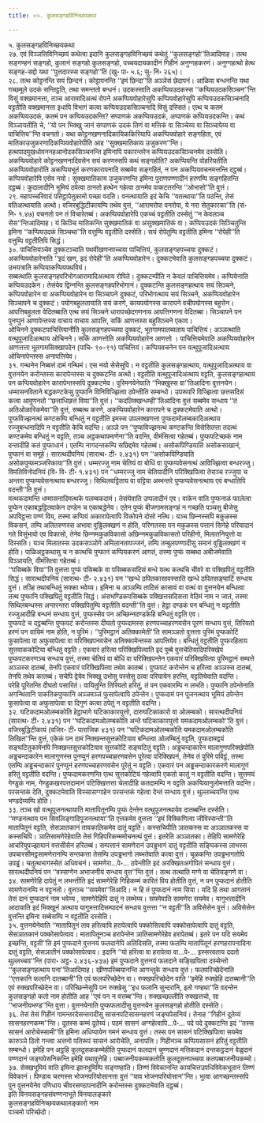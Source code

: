 ```yaml
---
title: ०५. कुलसङ्गहविनिच्छयकथा

---
```

५. कुलसङ्गहविनिच्छयकथा  
२७. एवं विञ्‍ञत्तिविनिच्छयं कथेत्वा इदानि कुलसङ्गहविनिच्छयं कथेतुं ‘‘कुलसङ्गहो’’तिआदिमाह। तत्थ सङ्गण्हनं सङ्गहो, कुलानं सङ्गहो कुलसङ्गहो, पच्‍चयदायकादीनं गिहीनं अनुग्गहकरणं। अनुग्गहत्थो हेत्थ सङ्गह-सद्दो यथा ‘‘पुत्तदारस्स सङ्गहो’’ति (खु॰ पा॰ ५.६; सु॰ नि॰ २६५)।  
२८. तत्थ कोट्टनन्ति सयं छिन्दनं। कोट्टापनन्ति ‘‘इमं छिन्दा’’ति अञ्‍ञेसं छेदापनं। आळिया बन्धनन्ति यथा गच्छमूले उदकं सन्तिट्ठति, तथा समन्ततो बन्धनं। उदकस्साति अकप्पियउदकस्स ‘‘कप्पियउदकसिञ्‍चन’’न्ति विसुं वक्खमानत्ता, तञ्‍च आरामादिअत्थं रोपने अकप्पियवोहारेसुपि कप्पियवोहारेसुपि कप्पियउदकसिञ्‍चनादि वट्टतीति वक्खमानत्ता इधापि विभागं कत्वा कप्पियउदकसिञ्‍चनादि विसुं दस्सितं। एत्थ च कतमं अकप्पियउदकं, कतमं पन कप्पियउदकन्ति? सप्पाणकं अकप्पियउदकं, अप्पाणकं कप्पियउदकन्ति। कथं विञ्‍ञायतीति चे, ‘‘यो पन भिक्खु जानं सप्पाणकं उदकं तिणं वा मत्तिकं वा सिञ्‍चेय्य वा सिञ्‍चापेय्य वा पाचित्तिय’’न्ति वचनतो। यथा कोट्टनखणनादिकायिककिरियापि अकप्पियवोहारे सङ्गहिता, एवं मातिकाउजुकरणादिकप्पियवोहारेपीति आह ‘‘सुक्खमातिकाय उजुकरण’’न्ति। हत्थपादमुखधोवननहआनोदकसिञ्‍चनन्ति इमिनापि पकारन्तरेन कप्पियउदकसिञ्‍चनमेव दस्सेति। अकप्पियवोहारे कोट्टनखणनादिवसेन सयं करणस्सपि कथं सङ्गहोति? अकप्पियन्ति वोहरियतीति अकप्पियवोहारोति अकप्पियभूतं करणकारापनादि सब्बमेव सङ्गहितं, न पन अकप्पियवचनमत्तन्ति दट्ठब्बं। कप्पियवोहारेपि एसेव नयो। सुक्खमातिकाय उजुकरणन्ति इमिना पुराणपण्णादीनं हरणम्पि सङ्गहितन्ति दट्ठब्बं। कुदालादीनि भूमियं ठपेत्वा ठानतो हत्थेन गहेत्वा ठानमेव पाकटतरन्ति ‘‘ओभासो’’ति वुत्तं।  
२९. महापच्‍चरिवादं पतिट्ठापेतुकामो पच्छा वदति। वनत्थायाति इदं केचि ‘‘वतत्थाया’’ति पठन्ति, तेसं वतिअत्थायाति अत्थो। वजिरबुद्धिटीकायम्पि तथेव वुत्तं, ‘‘आरामरोपा वनरोपा, ये नरा सेतुकारका’’ति (सं॰ नि॰ १.४७) वचनतो पन तं विचारेतब्बं। अकप्पियवोहारेपि एकच्‍चं वट्टतीति दस्सेतुं ‘‘न केवलञ्‍च सेस’’न्तिआदिमाह। यं किञ्‍चि मातिकन्ति सुक्खमातिकं वा असुक्खमातिकं वा। कप्पियउदकं सिञ्‍चितुन्ति इमिना ‘‘कप्पियउदकं सिञ्‍चथा’’ति वत्तुम्पि वट्टतीति दस्सेति। सयं रोपेतुम्पि वट्टतीति इमिना ‘‘रोपेही’’ति वत्तुम्पि वट्टतीतिपि सिद्धं।  
३०. पाचित्तियञ्‍चेव दुक्‍कटञ्‍चाति पथवीखणनपच्‍चया पाचित्तियं, कुलसङ्गहपच्‍चया दुक्‍कटं। अकप्पियवोहारेनाति ‘‘इदं खण, इदं रोपेही’’ति अकप्पियवोहारेन। दुक्‍कटमेवाति कुलसङ्गहपच्‍चया दुक्‍कटं। उभयत्राति कप्पियाकप्पियपथवियं।  
सब्बत्थाति कुलसङ्गहपरिभोगआरामादिअत्थाय रोपिते। दुक्‍कटम्पीति न केवलं पाचित्तियमेव। कप्पियेनाति कप्पियउदकेन। तेसंयेव द्विन्‍नन्ति कुलसङ्गहपरिभोगानं। दुक्‍कटन्ति कुलसङ्गहत्थाय सयं सिञ्‍चने, कप्पियवोहारेन वा अकप्पियवोहारेन वा सिञ्‍चापने दुक्‍कटं, परिभोगत्थाय सयं सिञ्‍चने, अकप्पियवोहारेन सिञ्‍चापने च दुक्‍कटं। पयोगबहुलतायाति सयं करणे, कायपयोगस्स कारापने वचीपयोगस्स बहुत्तेन। आपत्तिबहुलता वेदितब्बाति एत्थ सयं सिञ्‍चने धारापच्छेदगणनाय आपत्तिगणना वेदितब्बा। सिञ्‍चापने पन पुनप्पुनं आणापेन्तस्स वाचाय वाचाय आपत्ति, सकिं आणत्तस्स बहुसिञ्‍चने एकाव।  
ओचिनने दुक्‍कटपाचित्तियानीति कुलसङ्गहपच्‍चया दुक्‍कटं, भूतगामपातब्यताय पाचित्तियं। अञ्‍ञत्थाति वत्थुपूजादिअत्थाय ओचिनने। सकिं आणत्तोति अकप्पियवोहारेन आणत्तो । पाचित्तियमेवाति अकप्पियवोहारेन आणत्तत्ता भूतगामसिक्खापदेन (पाचि॰ ९०-९१) पाचित्तियं। कप्पियवचनेन पन वत्थुपूजादिअत्थाय ओचिनापेन्तस्स अनापत्तियेव।  
३१. गन्थनेन निब्बत्तं दामं गन्थिमं। एस नयो सेसेसुपि। न वट्टतीति कुलसङ्गहत्थाय, वत्थुपूजादिअत्थाय वा वुत्तनयेन करोन्तस्स कारापेन्तस्स च दुक्‍कटन्ति अत्थो। वट्टतीति वत्थुपूजादिअत्थाय वट्टति, कुलसङ्गहत्थाय पन कप्पियवोहारेन कारापेन्तस्सपि दुक्‍कटमेव। पुरिमनयेनेवाति ‘‘भिक्खुस्स वा’’तिआदिना वुत्तनयेन। धम्मासनविताने बद्धकण्टकेसु पुप्फानि विनिविज्झित्वा ठपेन्तीति सम्बन्धो। उपरूपरि विज्झित्वा छत्तसदिसं कत्वा आवुणनतो ‘‘छत्ताधिछत्तं विया’’ति वुत्तं। ‘‘कदलिक्खन्धम्ही’’तिआदिना वुत्तं सब्बमेव सन्धाय ‘‘तं अतिओळारिकमेवा’’ति वुत्तं, सब्बत्थ करणे, अकप्पियवोहारेन कारापने च दुक्‍कटमेवाति अत्थो। पुप्फविज्झनत्थं कण्टकम्पि बन्धितुं न वट्टतीति इमस्स उपलक्खणत्ता पुप्फदामोलम्बकादिअत्थाय रज्‍जुबन्धनादिपि न वट्टतीति केचि वदन्ति। अञ्‍ञे पन ‘‘पुप्फविज्झनत्थं कण्टकन्ति विसेसितत्ता तदत्थं कण्टकमेव बन्धितुं न वट्टति, तञ्‍च अट्ठकथापमाणेना’’ति वदन्ति, वीमंसित्वा गहेतब्बं। पुप्फपटिच्छकं नाम दन्तादीहि कतं पुप्फाधानं। एतम्पि नागदन्तकम्पि सछिद्दमेव गहेतब्बं। असोकपिण्डियाति असोकसाखानं, पुप्फानं वा समूहे। सारत्थदीपनियं (सारत्थ॰ टी॰ २.४३१) पन ‘‘असोकपिण्डियाति असोकपुप्फमञ्‍जरिकाया’’ति वुत्तं। धम्मरज्‍जु नाम चेतियं वा बोधिं वा पुप्फप्पवेसनत्थं आविज्झित्वा बन्धरज्‍जु। विमतिविनोदनियं (वि॰ वि॰ टी॰ १.४३१) पन ‘‘धम्मरज्‍जु नाम चेतियादीनि परिक्खिपित्वा तेसञ्‍च रज्‍जुया च अन्तरा पुप्फप्पवेसनत्थाय बन्धरज्‍जु। सिथिलवट्टिताय वा वट्टिया अब्भन्तरे पुप्फप्पवेसनत्थाय एवं बन्धातिपि वदन्ती’’ति वुत्तं।  
मत्थकदामन्ति धम्मासनादिमत्थके पलम्बकदामं। तेसंयेवाति उप्पलादीनं एव। वाकेन वाति पुप्फनाळं फालेत्वा पुप्फेन एकाबद्धट्ठितवाकेन दण्डेन च एकाबद्धेनेव। एतेन पुप्फं बीजगामसङ्गहं न गच्छति पञ्‍चसु बीजेसु अपविट्ठत्ता पण्णं विय, तस्मा कप्पियं अकारापेत्वापि विकोपने दोसो नत्थि। यञ्‍च छिन्‍नस्सपि मकुळस्स विकसनं, तम्पि अतितरुणस्स अभावा वुड्ढिलक्खणं न होति, परिणतस्स पन मकुळस्स पत्तानं सिनेहे परियादानं गते विसुंभावो एव विकासो, तेनेव छिन्‍नमकुळविकासो अछिन्‍नमकुळविकासतो परिहीनो, मिलातनियुत्तो वा दिस्सति। यञ्‍च मिलातस्स उदकसञ्‍ञोगे अमिलानतापज्‍जनं, तम्पि तम्बुलपण्णादीसु समानं वुड्ढिलक्खणं न होति। पाळिअट्ठकथासु च न कत्थचि पुप्फानं कप्पियकरणं आगतं, तस्मा पुप्फं सब्बथा अबीजमेवाति विञ्‍ञायति, वीमंसित्वा गहेतब्बं।  
‘‘पसिब्बके विया’’ति वुत्तत्ता पुप्फं पसिब्बके वा पसिब्बकसदिसं बन्धे यत्थ कत्थचि चीवरे वा पक्खिपितुं वट्टतीति सिद्धं। सारत्थदीपनियं (सारत्थ॰ टी॰ २.४३१) पन ‘‘खन्धे ठपितकासावस्साति खन्धे ठपितसङ्घाटिं सन्धाय वुत्तं। तञ्हि तथाबन्धितुं सक्‍का भवेय्य। इमिना च अञ्‍ञम्पि तादिसं कासावं वा वत्थं वा वुत्तनयेन बन्धित्वा तत्थ पुप्फानि पक्खिपितुं वट्टतीति सिद्धं। अंसभण्डिकपसिब्बके पक्खित्तसदिसत्ता वेठिमं नाम न जातं, तस्मा सिथिलबन्धस्स अन्तरन्तरा पक्खिपितुम्पि वट्टतीति वदन्ती’’ति वुत्तं। हेट्ठा दण्डकं पन बन्धितुं न वट्टतीति रज्‍जुआदीहि बन्धनं सन्धाय वुत्तं, पुप्फस्सेव पन अच्छिन्‍नदण्डकेहि बन्धितुं वट्टति एव।  
पुप्फपटे च दट्ठब्बन्ति पुप्फपटं करोन्तस्स दीघतो पुप्फदामस्स हरणपच्‍चाहरणवसेन पूरणं सन्धाय वुत्तं, तिरियतो हरणं पन वायिमं नाम होति, न पुरिमं। ‘‘पुरिमट्ठानं अतिक्‍कामेती’’ति सामञ्‍ञतो वुत्तत्ता पुरिमं पुप्फकोटिं फुसापेत्वा वा अफुसापेत्वा वा परिक्खिपनवसेन अतिक्‍कामेन्तस्स आपत्तियेव। बन्धितुं वट्टतीति पुप्फरहिताय सुत्तवाककोटिया बन्धितुं वट्टति। एकवारं हरित्वा परिक्खिपित्वाति इदं पुब्बे वुत्तचेतियादिपरिक्खेपं पुप्फपटकरणञ्‍च सन्धाय वुत्तं, तस्मा चेतियं वा बोधिं वा परिक्खिपन्तेन एकवारं परिक्खिपित्वा पुरिमट्ठानं सम्पत्ते अञ्‍ञस्स दातब्बं, तेनपि एकवारं परिक्खिपित्वा तथेव कातब्बं। पुप्फपटं करोन्तेन च हरित्वा अञ्‍ञस्स दातब्बं, तेनपि तथेव कातब्बं। सचेपि द्वेयेव भिक्खू उभोसु पस्सेसु ठत्वा परियायेन हरन्ति, वट्टतियेवाति वदन्ति।  
परेहि पूरितन्ति दीघतो पसारितं। वायितुन्ति तिरियतो हरितुं, तं पन एकवारम्पि न लभति। पुप्फानि ठपेन्तेनाति अगन्थितानि पाकतिकपुप्फानि अञ्‍ञमञ्‍ञं फुसापेत्वापि ठपेन्तेन। पुप्फदामं पन पूजनत्थाय भूमियं ठपेन्तेन फुसापेत्वा वा अफुसापेत्वा वा दिगुणं कत्वा ठपेतुं न वट्टतीति वदन्ति।  
३२. घटिकदामओलम्बकोति हेट्ठाभागे घटिकाकारयुत्तो, दारुघटिकाकारो वा ओलम्बको। सारत्थदीपनियं (सारत्थ॰ टी॰ २.४३१) पन ‘‘घटिकदामओलम्बकोति अन्ते घटिकाकारयुत्तो यमकदामओलम्बको’’ति वुत्तं। वजिरबुद्धिटीकायं (वजिर॰ टी॰ पाराजिक ४३१) पन ‘‘घटिकदामओलम्बकोति यमकदामओलम्बकोति लिखित’’न्ति वुत्तं, एकेकं पन दामं निक्खन्तसुत्तकोटियाव बन्धित्वा ओलम्बितुं वट्टति, पुप्फदामद्वयं सङ्घटितुकामेनपि निक्खन्तसुत्तकोटियाव सुत्तकोटिं सङ्घटितुं वट्टति। अड्ढचन्दाकारेन मालागुणपरिक्खेपोति अड्ढचन्दाकारेन मालागुणस्स पुनप्पुनं हरणपच्‍चाहरणवसेन पूरेत्वा परिक्खिपनं, तेनेव तं पुरिमे पविट्ठं, तस्मा एतम्पि अड्ढचन्दाकारं पुनप्पुनं हरणपच्‍चाहरणवसेन पूरेतुं न वट्टति। एकवारं पन अड्ढचन्दाकारकरणे मालागुणं हरितुं वट्टतीति वदन्ति। पुप्फदामकरणन्ति एत्थ सुत्तकोटियं गहेत्वापि एकतो कातुं न वट्टतीति वदन्ति। सुत्तमयं गेण्डुकं नाम, गेण्डुकखरपत्तदामानं पटिक्खित्तत्ता चेलादीहि कतदामम्पि न वट्टति अकप्पियानुलोमत्ताति वदन्ति। परसन्तकं देति, दुक्‍कटमेवाति विस्सासग्गाहेन परसन्तकं गहेत्वा देन्तं सन्धाय वुत्तं। थुल्‍लच्‍चयन्ति एत्थ भण्डदेय्यम्पि होति।  
३३. तञ्‍च खो वत्थुपूजनत्थायाति मातापितूनम्पि पुप्फं देन्तेन वत्थुपूजनत्थायेव दातब्बन्ति दस्सेति। ‘‘मण्डनत्थाय पन सिवलिङ्गादिपूजनत्थाया’’ति एत्तकमेव वुत्तत्ता ‘‘इमं विक्‍किणित्वा जीविस्सन्ती’’ति मातापितूनं वट्टति, सेसञातकानं तावकालिकमेव दातुं वट्टति। कस्सचिपीति ञातकस्स वा अञ्‍ञातकस्स वा कस्सचिपि। ञातिसामणेरेहेवाति तेसं गिहिपरिकम्ममोचनत्थं वुत्तं। इतरेति अञ्‍ञातका। तेहिपि सामणेरेहि आचरियुपज्झायानं वत्तसीसेन हरितब्बं। सम्पत्तानं सामणेरानं उपड्ढभागं दातुं वट्टतीति सङ्घिकस्स लाभस्स उपचारसीमट्ठसामणेरानम्पि सन्तकत्ता तेसम्पि उपड्ढभागो लब्भतेवाति कत्वा वुत्तं। चूळकन्ति उपड्ढभागतोपि उपड्ढं। चतुत्थभागस्सेतं अधिवचनं। सामणेरा…पे॰… ठपेन्तीति इदं अरक्खितअगोपितं सन्धाय वुत्तं। सारत्थदीपनियं पन ‘‘वस्सग्गेन अभाजनीयं सन्धाय वुत्त’’न्ति वुत्तं। तत्थ तत्थाति मग्गे वा चेतियङ्गणे वा।  
३४. सामणेरेहि दापेतुं न लभन्तीति इदं सामणेरेहि गिहिकम्मं कारितं विय होतीति वुत्तं, न पन पुप्फदानं होतीति सामणेरानम्पि न वट्टनतो। वुत्तञ्‍च ‘‘सयमेवा’’तिआदि। न हि तं पुप्फदानं नाम सिया। यदि हि तथा आगतानं तेसं दानं पुप्फदानं नाम भवेय्य , सामणेरेहिपि दातुं न लब्भेय्य। सयमेवाति सामणेरा सयमेव। यागुभत्तादीनि आदायाति इदं भिक्खूनं अत्थाय यागुभत्तादिसम्पादनं सन्धाय वुत्तत्ता ‘‘न वट्टती’’ति अविसेसेन वुत्तं। अविसेसेन वुत्तन्ति इमिना सब्बेसम्पि न वट्टतीति दस्सेति।  
३५. वुत्तनयेनेवाति ‘‘मातापितूनं ताव हरित्वापि हरापेत्वापि पक्‍कोसित्वापि पक्‍कोसापेत्वापि दातुं वट्टति, सेसञातकानं पक्‍कोसापेत्वाव। मातापितूनञ्‍च हरापेन्तेन ञातिसामणेरेहेव हरापेतब्बं। इतरे पन यदि सयमेव इच्छन्ति, वट्टती’’ति इमं पुप्फदाने वुत्तनयं फलदानेपि अतिदिसति, तस्मा फलम्पि मातापितूनं हरणहरापनादिना दातुं वट्टति, सेसञातीनं पक्‍कोसापेत्वाव। इदानि ‘‘यो हरित्वा वा हरापेत्वा वा…पे॰… इस्सरवताय ददतो थुल्‍लच्‍चय’’न्ति (पारा॰ अट्ठ॰ २.४३६-४३७) इमं पुप्फदाने वुत्तनयं फलदाने सङ्खिपित्वा दस्सेन्तो ‘‘कुलसङ्गहत्थाय पना’’तिआदिमाह। खीणपरिब्बयानन्ति आगन्तुके सन्धाय वुत्तं। फलपरिच्छेदेनाति ‘‘एत्तकानि फलानि दातब्बानी’’ति एवं फलपरिच्छेदेन वा। रुक्खपरिच्छेदेन वाति ‘‘इमेहि रुक्खेहि दातब्बानी’’ति एवं रुक्खपरिच्छेदेन वा। परिच्छिन्‍नेसुपि पन रुक्खेसु ‘‘इध फलानि सुन्दरानि, इतो गण्हथा’’ति वदन्तेन कुलसङ्गहो कतो नाम होतीति आह ‘‘एवं पन न वत्तब्ब’’न्ति। रुक्खच्छल्‍लीति रुक्खत्तचो, सा ‘‘भाजनीयभण्ड’’न्ति वुत्ता। वुत्तनयेनाति पुप्फफलादीसु वुत्तनयेन कुलसङ्गहो होतीति दस्सेति।  
३६. तेसं तेसं गिहीनं गामन्तरदेसन्तरादीसु सासनपटिसासनहरणं जङ्घपेसनियं। तेनाह ‘‘गिहीनं दूतेय्यं सासनहरणकम्म’’न्ति। दूतस्स कम्मं दूतेय्यं। पठमं सासनं अग्गहेत्वापि…पे॰… पदे पदे दुक्‍कटन्ति इदं ‘‘तस्स सासनं आरोचेस्सामी’’ति इमिना अधिप्पायेन गमनं सन्धाय वुत्तं। तस्स पन सासनं पटिक्खिपित्वा सयमेव कारुञ्‍ञे ठितो गन्त्वा अत्तनो पतिरूपं सासनं आरोचेति, अनापत्ति। गिहीनञ्‍च कप्पियसासनं हरितुं वट्टतीति सम्बन्धो। इमेहि पन अट्ठहि कुलदूसककम्मेहीति पुप्फदानं फलदानं चुण्णदानं मत्तिकदानं दन्तकट्ठदानं वेळुदानं पण्णदानं जङ्घपेसनिकन्ति इमेहि यथावुत्तेहि। पब्बाजनीयकम्मकतोति कुलदूसनपच्‍चया कतपब्बाजनीयकम्मो।  
३७. सेक्खभूमियं वाति इमिना झानभूमिम्पि सङ्गण्हाति। तिण्णं विवेकानन्ति कायचित्तउपधिविवेकभूतानं तिण्णं विवेकानं। पिण्डाय चरणस्स भोजनपरियोसानत्ता वुत्तं ‘‘याव भोजनपरियोसान’’न्ति। भुत्वा आगच्छन्तस्सपि पुन वुत्तनयेनेव पणिधाय चीवरसण्ठापनादीनि करोन्तस्स दुक्‍कटमेवाति दट्ठब्बं।  
इति विनयसङ्गहसंवण्णनाभूते विनयालङ्कारे  
कुलसङ्गहविनिच्छयकथालङ्कारो नाम  
पञ्‍चमो परिच्छेदो।  